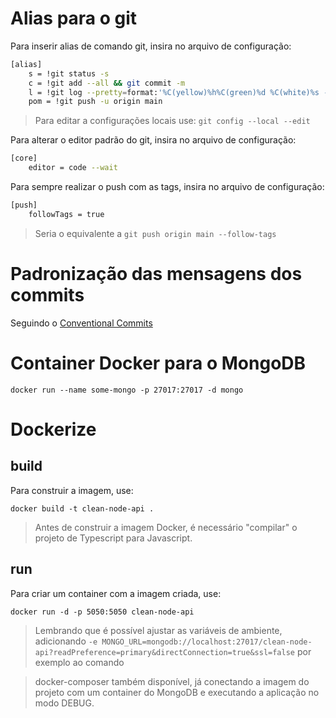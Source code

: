 # Alias para o git

Para inserir alias de comando git, insira no arquivo de configuração:

```bash
[alias]
	s = !git status -s
	c = !git add --all && git commit -m
	l = !git log --pretty=format:'%C(yellow)%h%C(green)%d %C(white)%s - %C(red)%cn, %C(cyan)%cr' --abbrev=7
    pom = !git push -u origin main
```

> Para editar a configurações locais use: `git config --local --edit`

Para alterar o editor padrão do git, insira no arquivo de configuração:

```bash
[core]
	editor = code --wait
```

Para sempre realizar o push com as tags, insira no arquivo de configuração:

```bash
[push]
    followTags = true
```

> Seria o equivalente a `git push origin main --follow-tags`

# Padronização das mensagens dos commits

Seguindo o [Conventional Commits](https://www.conventionalcommits.org/en/v1.0.0/)

# Container Docker para o MongoDB

`docker run --name some-mongo -p 27017:27017 -d mongo`

# Dockerize

## build

Para construir a imagem, use:

`docker build -t clean-node-api .`

> Antes de construir a imagem Docker, é necessário "compilar" o projeto de Typescript para Javascript.

## run

Para criar um container com a imagem criada, use:

`docker run -d -p 5050:5050 clean-node-api`

> Lembrando que é possível ajustar as variáveis de ambiente, adicionando `-e MONGO_URL=mongodb://localhost:27017/clean-node-api?readPreference=primary&directConnection=true&ssl=false` por exemplo ao comando

> docker-composer também disponível, já conectando a imagem do projeto com um container do MongoDB e executando a aplicação no modo DEBUG.
